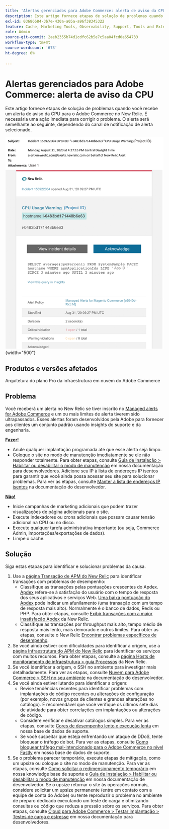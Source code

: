 ```yaml
---
title: 'Alertas gerenciados para Adobe Commerce: alerta de aviso da CPU'
description: Este artigo fornece etapas de solução de problemas quando você recebe um alerta de aviso da CPU para o Adobe Commerce no New Relic. É necessária uma ação imediata para corrigir o problema. O alerta será semelhante ao seguinte, dependendo do canal de notificação de alerta selecionado.
exl-id: 03686684-3b7e-430a-a05a-a96f38345322
feature: Cache, Marketing Tools, Observability, Support, Tools and External Services
role: Admin
source-git-commit: 2aeb2355b74d1cdfc62b5e7c5aa04fcd0a654733
workflow-type: tm+mt
source-wordcount: '673'
ht-degree: 0%

---
```


# Alertas gerenciados para Adobe Commerce: alerta de aviso da CPU

Este artigo fornece etapas de solução de problemas quando você recebe um alerta de aviso da CPU para o Adobe Commerce no New Relic. É necessária uma ação imediata para corrigir o problema. O alerta será semelhante ao seguinte, dependendo do canal de notificação de alerta selecionado.

![Alerta de aviso da CPU](assets/cpu-warning-magento-managed.png){width="500"}

## Produtos e versões afetados

Arquitetura do plano Pro da infraestrutura em nuvem do Adobe Commerce

## Problema

Você receberá um alerta no New Relic se tiver inscrito no [Managed alerts for Adobe Commerce](/help/support-tools/managed-alerts-for-adobe-commerce/managed-alerts-for-magento-commerce.md) e um ou mais limites de alerta tiverem sido ultrapassados. Esses alertas foram desenvolvidos pela Adobe para fornecer aos clientes um conjunto padrão usando insights do suporte e da engenharia.

<u> **Fazer!** </u>

* Anule qualquer implantação programada até que esse alerta seja limpo.
* Coloque o site no modo de manutenção imediatamente se ele não responder totalmente. Para obter etapas, consulte [Guia de Instalação > Habilitar ou desabilitar o modo de manutenção](https://experienceleague.adobe.com/en/docs/commerce-operations/installation-guide/tutorials/maintenance-mode) em nossa documentação para desenvolvedores. Adicione seu IP à lista de endereços IP isentos para garantir que você ainda possa acessar seu site para solucionar problemas. Para ver as etapas, consulte [Manter a lista de endereços IP isentos](https://experienceleague.adobe.com/en/docs/commerce-operations/installation-guide/tutorials/maintenance-mode#instgde-cli-maint-exempt) na documentação do desenvolvedor.

<u>**Não!**</u>

* Inicie campanhas de marketing adicionais que podem trazer visualizações de página adicionais para o site.
* Execute indexadores ou crons adicionais que possam causar tensão adicional na CPU ou no disco.
* Execute qualquer tarefa administrativa importante (ou seja, Commerce Admin, importações/exportações de dados).
* Limpe o cache.

## Solução

Siga estas etapas para identificar e solucionar problemas da causa.

1. Use a [página Transação de APM do New Relic](https://docs.newrelic.com/docs/apm/applications-menu/monitoring/transactions-page-find-specific-performance-problems) para identificar transações com problemas de desempenho:
   * Classifique as transações pelas pontuações crescentes do Apdex. [Apdex](https://docs.newrelic.com/docs/apm/new-relic-apm/apdex/apdex-measure-user-satisfaction) refere-se à satisfação do usuário com o tempo de resposta dos seus aplicativos e serviços Web. [Uma baixa pontuação do Apdex](/help/troubleshooting/miscellaneous/troubleshoot-performance-using-new-relic-on-magento-commerce.md#low_user_satisfaction) pode indicar um afunilamento (uma transação com um tempo de resposta mais alto). Normalmente é o banco de dados, Redis ou PHP. Para obter etapas, consulte [Exibir transações com a maior insatisfação Apdex](https://docs.newrelic.com/docs/apm/new-relic-apm/apdex/view-your-apdex-score#apdex-dissat) da New Relic.
   * Classifique as transações por throughput mais alto, tempo médio de resposta mais lento, mais demorado e outros limites. Para obter as etapas, consulte o New Relic [Encontrar problemas específicos de desempenho](https://docs.newrelic.com/docs/apm/applications-menu/monitoring/transactions-page-find-specific-performance-problems).
1. Se você ainda estiver com dificuldades para identificar a origem, use a [página Infraestrutura do APM do New Relic](https://docs.newrelic.com/docs/infrastructure/infrastructure-ui-pages/infra-hosts-ui-page/) para identificar os serviços com muitos recursos. Para obter etapas, consulte a [página Hosts de monitoramento de infraestrutura > guia Processos](https://docs.newrelic.com/docs/infrastructure/infrastructure-ui-pages/infra-hosts-ui-page/#processes) da New Relic.
1. Se você identificar a origem, o SSH no ambiente para investigar mais detalhadamente. Para ver as etapas, consulte [Nuvem para Adobe Commerce > SSH no seu ambiente](https://experienceleague.adobe.com/en/docs/commerce-cloud-service/user-guide/develop/secure-connections#ssh) na documentação do desenvolvedor.
1. Se você ainda estiver lutando para identificar a origem:
   * Revise tendências recentes para identificar problemas com implantações de código recentes ou alterações de configuração (por exemplo, novos grupos de clientes e grandes alterações no catálogo). É recomendável que você verifique os últimos sete dias de atividade para obter correlações em implantações ou alterações de código.
   * Considere verificar e desativar catálogos simples. Para ver as etapas, consulte [Cores de desempenho lento e execução lenta](/help/troubleshooting/miscellaneous/slow-performance-slow-and-long-running-crons.md) em nossa base de dados de suporte.
   * Se você suspeitar que esteja enfrentando um ataque de DDoS, tente bloquear o tráfego de bot. Para ver as etapas, consulte [Como bloquear tráfego mal-intencionado para o Adobe Commerce no nível Fastly](/help/how-to/general/block-malicious-traffic-for-magento-commerce-on-fastly-level.md) em nossa base de dados de suporte.
1. Se o problema parecer temporário, execute etapas de mitigação, como um upsize ou coloque o site no modo de manutenção. Para ver as etapas, consulte [Como solicitar o redimensionamento temporário](/help/how-to/general/how-to-request-temporary-magento-upsize.md) em nossa knowledge base de suporte e [Guia de Instalação > Habilitar ou desabilitar o modo de manutenção](https://experienceleague.adobe.com/en/docs/commerce-operations/installation-guide/tutorials/maintenance-mode) em nossa documentação de desenvolvedor. Se o upsize retornar o site às operações normais, considere solicitar um upsize permanente (entre em contato com a equipe de conta do Adobe) ou tente reproduzir o problema no ambiente de preparo dedicado executando um teste de carga e otimizando consultas ou código que reduza a pressão sobre os serviços. Para obter etapas, consulte [Cloud para Adobe Commerce > Testar implantação > Testes de carga e estresse](https://experienceleague.adobe.com/en/docs/commerce-cloud-service/user-guide/develop/test/staging-and-production#load-and-stress-testing) em nossa documentação para desenvolvedores.
